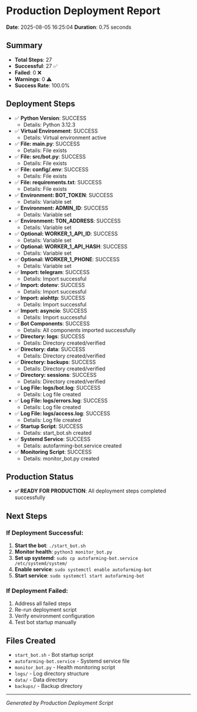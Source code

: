 # Production Deployment Report

**Date**: 2025-08-05 16:25:04
**Duration**: 0.75 seconds

## Summary
- **Total Steps**: 27
- **Successful**: 27 ✅
- **Failed**: 0 ❌
- **Warnings**: 0 ⚠️
- **Success Rate**: 100.0%

## Deployment Steps

- ✅ **Python Version**: SUCCESS
  - Details: Python 3.12.3
- ✅ **Virtual Environment**: SUCCESS
  - Details: Virtual environment active
- ✅ **File: main.py**: SUCCESS
  - Details: File exists
- ✅ **File: src/bot.py**: SUCCESS
  - Details: File exists
- ✅ **File: config/.env**: SUCCESS
  - Details: File exists
- ✅ **File: requirements.txt**: SUCCESS
  - Details: File exists
- ✅ **Environment: BOT_TOKEN**: SUCCESS
  - Details: Variable set
- ✅ **Environment: ADMIN_ID**: SUCCESS
  - Details: Variable set
- ✅ **Environment: TON_ADDRESS**: SUCCESS
  - Details: Variable set
- ✅ **Optional: WORKER_1_API_ID**: SUCCESS
  - Details: Variable set
- ✅ **Optional: WORKER_1_API_HASH**: SUCCESS
  - Details: Variable set
- ✅ **Optional: WORKER_1_PHONE**: SUCCESS
  - Details: Variable set
- ✅ **Import: telegram**: SUCCESS
  - Details: Import successful
- ✅ **Import: dotenv**: SUCCESS
  - Details: Import successful
- ✅ **Import: aiohttp**: SUCCESS
  - Details: Import successful
- ✅ **Import: asyncio**: SUCCESS
  - Details: Import successful
- ✅ **Bot Components**: SUCCESS
  - Details: All components imported successfully
- ✅ **Directory: logs**: SUCCESS
  - Details: Directory created/verified
- ✅ **Directory: data**: SUCCESS
  - Details: Directory created/verified
- ✅ **Directory: backups**: SUCCESS
  - Details: Directory created/verified
- ✅ **Directory: sessions**: SUCCESS
  - Details: Directory created/verified
- ✅ **Log File: logs/bot.log**: SUCCESS
  - Details: Log file created
- ✅ **Log File: logs/errors.log**: SUCCESS
  - Details: Log file created
- ✅ **Log File: logs/access.log**: SUCCESS
  - Details: Log file created
- ✅ **Startup Script**: SUCCESS
  - Details: start_bot.sh created
- ✅ **Systemd Service**: SUCCESS
  - Details: autofarming-bot.service created
- ✅ **Monitoring Script**: SUCCESS
  - Details: monitor_bot.py created


## Production Status

- **✅ READY FOR PRODUCTION**: All deployment steps completed successfully


## Next Steps

### If Deployment Successful:
1. **Start the bot**: `./start_bot.sh`
2. **Monitor health**: `python3 monitor_bot.py`
3. **Set up systemd**: `sudo cp autofarming-bot.service /etc/systemd/system/`
4. **Enable service**: `sudo systemctl enable autofarming-bot`
5. **Start service**: `sudo systemctl start autofarming-bot`

### If Deployment Failed:
1. Address all failed steps
2. Re-run deployment script
3. Verify environment configuration
4. Test bot startup manually

## Files Created
- `start_bot.sh` - Bot startup script
- `autofarming-bot.service` - Systemd service file
- `monitor_bot.py` - Health monitoring script
- `logs/` - Log directory structure
- `data/` - Data directory
- `backups/` - Backup directory

---
*Generated by Production Deployment Script*
